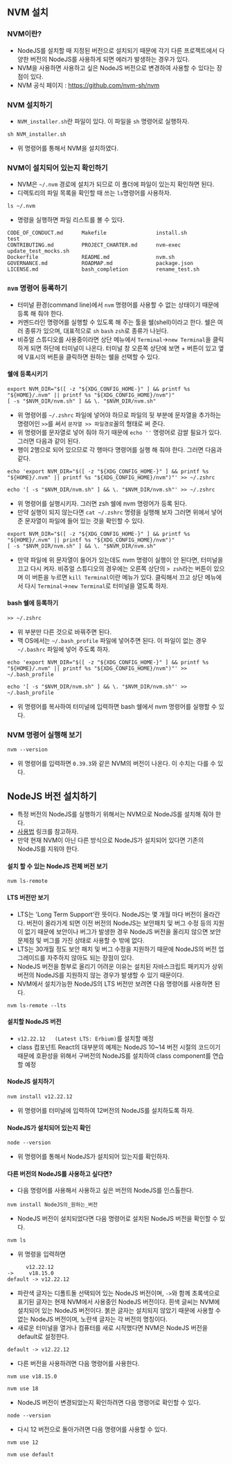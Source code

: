## NVM 설치
### NVM이란?
- NodeJS를 설치할 때 지정된 버전으로 설치되기 때문에 각기 다른 프로젝트에서 다양한 버전의 NodeJS를 사용하게 되면 에러가 발생하는 경우가 있다.
- NVM을 사용하면 사용하고 싶은 NodeJS 버전으로 변경하여 사용할 수 있다는 장점이 있다.
- NVM 공식 페이지 : https://github.com/nvm-sh/nvm

### NVM 설치하기
- `NVM_installer.sh`란 파일이 있다. 이 파일을 `sh` 명령어로 실행하자.
```
sh NVM_installer.sh
```
- 위 명령어를 통해서 NVM을 설치하였다.

### NVM이 설치되어 있는지 확인하기
- NVM은 `~/.nvm` 경로에 설치가 되므로 이 폴더에 파일이 있는지 확인하면 된다.
- 디렉토리의 파일 목록을 확인할 때 쓰는 `ls`명령어를 사용하자.
```
ls ~/.nvm
```
- 명령을 실행하면 파일 리스트를 볼 수 있다.
```
CODE_OF_CONDUCT.md      Makefile                install.sh              test
CONTRIBUTING.md         PROJECT_CHARTER.md      nvm-exec                update_test_mocks.sh
Dockerfile              README.md               nvm.sh
GOVERNANCE.md           ROADMAP.md              package.json
LICENSE.md              bash_completion         rename_test.sh
```

### `nvm` 명령어 등록하기
- 터미널 환경(command line)에서 `nvm` 명령어를 사용할 수 없는 상태이기 때문에 등록 해 줘야 한다.
- 커멘드라인 명령어를 실행할 수 있도록 해 주는 툴을 쉘(shell)이라고 한다. 쉘은 여러 종류가 있으며, 대표적으로 `sh` `bash` `zsh`로 종류가 나뉜다.
- 비쥬얼 스튜디오를 사용중이라면 상단 메뉴에서 `Terminal`->`new Terminal`을 클릭하게 되면 하단에 터미널이 나온다.
터미널 창 오른쪽 상단에 보면 + 버튼이 있고 옆에 V표시의 버튼을 클릭하면 원하는 쉘을 선택할 수 있다.

#### 쉘에 등록시키기
```
export NVM_DIR="$([ -z "${XDG_CONFIG_HOME-}" ] && printf %s "${HOME}/.nvm" || printf %s "${XDG_CONFIG_HOME}/nvm")"
[ -s "$NVM_DIR/nvm.sh" ] && \. "$NVM_DIR/nvm.sh"
```
- 위 명령어를  `~/.zshrc` 파일에 넣어야 하므로 파일의 뒷 부분에 문자열을 추가하는 명령어인 `>>`를 써서 `문자열 >> 파일경로`꼴의 형태로 써 준다.
- 위 명령어를 문자열로 넣어 줘야 하기 때문에 `echo ''` 명령어로 감쌀 필요가 있다. 그러면 다음과 같이 된다.
- 행이 2행으로 되어 있으므로 각 행마다 명령어를 실행 해 줘야 한다. 그러면 다음과 같다.
```
echo 'export NVM_DIR="$([ -z "${XDG_CONFIG_HOME-}" ] && printf %s "${HOME}/.nvm" || printf %s "${XDG_CONFIG_HOME}/nvm")"' >> ~/.zshrc
```
```
echo '[ -s "$NVM_DIR/nvm.sh" ] && \. "$NVM_DIR/nvm.sh"' >> ~/.zshrc
```
- 위 명령어를 실행시키자. 그러면 zsh 쉘에 nvm 명령어가 등록 된다.
- 만약 실행이 되지 않는다면 `cat ~/.zshrc` 명령을 실행해 보자 그러면 위에서 넣어준 문자열이 파일에 들어 있는 것을 확인할 수 있다.
```
export NVM_DIR="$([ -z "${XDG_CONFIG_HOME-}" ] && printf %s "${HOME}/.nvm" || printf %s "${XDG_CONFIG_HOME}/nvm")"
[ -s "$NVM_DIR/nvm.sh" ] && \. "$NVM_DIR/nvm.sh"
```
- 만약 파일에 위 문자열이 들어가 있는데도 nvm 명령이 실행이 안 된다면, 터미널을 끄고 다시 켜자. 비쥬얼 스튜디오의 경우에는 오른쪽 상단의 `> zsh`라는 버튼이 있으며 이 버튼을 누르면 `kill Terminal`이란 메뉴가 있다. 클릭해서 끄고 상단 메뉴에서 다시 `Terminal`->`new Terminal`로 터미널을 열도록 하자.

#### bash 쉘에 등록하기
```
>> ~/.zshrc
```
- 위 부분만 다른 것으로 바꿔주면 된다.
- 맥 OS에서는 `~/.bash_profile` 파일에 넣어주면 된다. 이 파일이 없는 경우 `~/.bashrc` 파일에 넣어 주도록 하자.
```
echo 'export NVM_DIR="$([ -z "${XDG_CONFIG_HOME-}" ] && printf %s "${HOME}/.nvm" || printf %s "${XDG_CONFIG_HOME}/nvm")"' >> ~/.bash_profile
```
```
echo '[ -s "$NVM_DIR/nvm.sh" ] && \. "$NVM_DIR/nvm.sh"' >> ~/.bash_profile
```
- 위 명령어를 복사하여 터미널에 입력하면 bash 쉘에서 nvm 명령어를 실행할 수 있다.

### NVM 명령어 실행해 보기
```
nvm --version
```
- 위 명령어를 입력하면 `0.39.3`와 같은 NVM의 버전이 나온다. 이 수치는 다를 수 있다.

## NodeJS 버전 설치하기
- 특정 버전의 NodeJS를 실행하기 위해서는 NVM으로 NodeJS를 설치해 줘야 한다.
- [사용법](https://github.com/nvm-sh/nvm#usage) 링크를 참고하자.
- 만약 현재 NVM이 아닌 다른 방식으로 NodeJS가 설치되어 있다면 기존의 NodeJS를 지워야 한다.

#### 설치 할 수 있는 NodeJS 전체 버전 보기
```
nvm ls-remote
```

#### LTS 버전만 보기
- LTS는 'Long Term Support'란 뜻이다. NodeJS는 몇 개월 마다 버전이 올라간다. 버전이 올라가게 되면 이전 버전의 NodeJS는 보안패치 및 버그 수정 등의 지원이 없기 때문에 보안이나 버그가 발생한 경우 NodeJS 버전을 올리지 않으면 보안 문제점 및 버그를 가진 상태로 사용할 수 밖에 없다.
- LTS는 30개월 정도 보안 패치 및 버그 수정을 지원하기 때문에 NodeJS의 버전 업그레이드를 자주하지 않아도 되는 장점이 있다.
- NodeJS 버전을 함부로 올리기 어려운 이유는 설치된 자바스크립트 패키지가 상위 버전의 NodeJS를 지원하지 않는 경우가 발생할 수 있기 때문이다.
- NVM에서 설치가능한 NodeJS의 LTS 버전만 보려면 다음 명령어를 사용하면 된다.
```
nvm ls-remote --lts
```

#### 설치할 NodeJS 버전
- `v12.22.12   (Latest LTS: Erbium)`를 설치할 예정
- class 컴포넌트 React의 대부분의 예제는 NodeJS 10~14 버전 시절의 코드이기 때문에 호환성을 위해서 구버전의 NodeJS를 설치하여 class component를 연습할 예정

#### NodeJS 설치하기
```
nvm install v12.22.12
```
- 위 명령어를 터미널에 입력하여 12버전의 NodeJS를 설치하도록 하자.

#### NodeJS가 설치되어 있는지 확인
```
node --version
```
- 위 명령어를 통해서 NodeJS가 설치되어 있는지를 확인하자.

#### 다른 버전의 NodeJS를 사용하고 싶다면?
- 다음 명령어를 사용해서 사용하고 싶은 버전의 NodeJS를 인스톨한다.
```
nvm install NodeJS의_원하는_버전
```
- NodeJS 버전이 설치되었다면 다음 명령어로 설치된 NodeJS 버전을 확인할 수 있다.
```
nvm ls
```
- 위 명령을 입력하면
```
      v12.22.12
->     v18.15.0
default -> v12.22.12
```
- 파란색 글자는 디폴트돌 선택되어 있는 NodeJS 버전이며, `->`와 함께 초록색으로 표기된 글자는 현재 NVM에서 사용중인 NodeJS 버전이다. 흰색 글씨는 NVM에 설치되어 있는 NodeJS 버전이다. 붉은 글자는 설치되지 않았기 때문에 사용할 수 없는 NodeJS 버전이며, 노란색 글자는 각 버전의 명칭이다.
- 새로운 터미널을 열거나 컴퓨터를 새로 시작했다면 NVM은 NodeJS 버전을 default로 설정한다.
```
default -> v12.22.12
```
- 다른 버전을 사용하려면 다음 명령어를 사용한다.
```
nvm use v18.15.0
```
```
nvm use 18
```
- NodeJS 버전이 변경되었는지 확인하려면 다음 명령어로 확인할 수 있다.
```
node --version
```
- 다시 12 버전으로 돌아가려면 다음 명령어를 사용할 수 있다.
```
nvm use 12
```
```
nvm use default
```